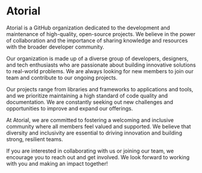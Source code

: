 # Atorial

Atorial is a GitHub organization dedicated to the development and maintenance of high-quality, open-source projects. We believe in the power of collaboration and the importance of sharing knowledge and resources with the broader developer community.

Our organization is made up of a diverse group of developers, designers, and tech enthusiasts who are passionate about building innovative solutions to real-world problems. We are always looking for new members to join our team and contribute to our ongoing projects.

Our projects range from libraries and frameworks to applications and tools, and we prioritize maintaining a high standard of code quality and documentation. We are constantly seeking out new challenges and opportunities to improve and expand our offerings.

At Atorial, we are committed to fostering a welcoming and inclusive community where all members feel valued and supported. We believe that diversity and inclusivity are essential to driving innovation and building strong, resilient teams.

If you are interested in collaborating with us or joining our team, we encourage you to reach out and get involved. We look forward to working with you and making an impact together!




